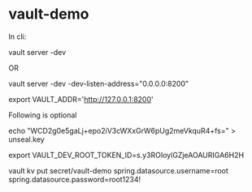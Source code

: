 # vault-demo
In cli:

vault server -dev

OR 

vault server -dev -dev-listen-address="0.0.0.0:8200"



export VAULT_ADDR='http://127.0.0.1:8200'



Following is optional

echo "WCD2g0e5gaLj+epo2iV3cWXxGrW6pUg2meVkquR4+fs=" > unseal.key

export VAULT_DEV_ROOT_TOKEN_ID=s.y3ROIoylGZjeAOAURIGA6H2H

vault kv put secret/vault-demo spring.datasource.username=root spring.datasource.password=root1234!


